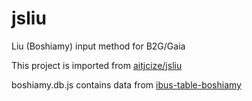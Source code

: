 # jsliu
Liu (Boshiamy) input method for B2G/Gaia

This project is imported from [aitjcize/jsliu](https://github.com/aitjcize/jsliu)

boshiamy.db.js contains data from [ibus-table-boshiamy](http://github.com/vicamo/ibus-table-boshiamy)
